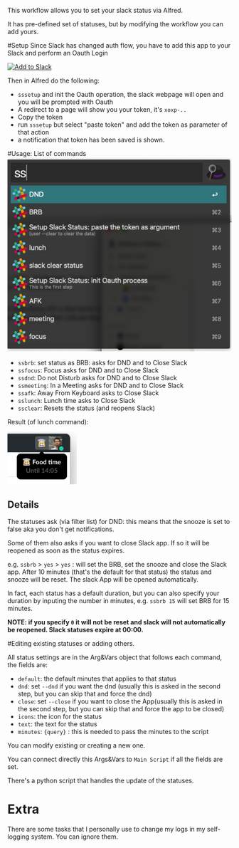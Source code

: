 This workflow allows you to set your slack status via Alfred.

It has pre-defined set of statuses, but by modifying the workflow you can add yours.

#Setup
Since Slack has changed auth flow, you have to add this app to your Slack and perform an Oauth Login 

<a href="https://slack.com/oauth/v2/authorize?client_id=3091729876.2525836761175&scope=&user_scope=users.profile:write,dnd:write,users:write"><img alt="Add to Slack" height="40" width="139" src="https://platform.slack-edge.com/img/add_to_slack.png" srcSet="https://platform.slack-edge.com/img/add_to_slack.png 1x, https://platform.slack-edge.com/img/add_to_slack@2x.png 2x" /></a>

Then in Alfred do the following:

- `sssetup` and init the Oauth operation, the slack webpage will open and you will be prompted with Oauth
- A redirect to a page will show you your token, it's `xoxp-..`
- Copy the token
- run `sssetup` but select "paste token" and add the token as parameter of that action
- a notification that token has been saved is shown.

#Usage:
List of commands
![Usage screenshot](doc/commands.png)

- `ssbrb`: set status as BRB: asks for DND and to Close Slack
- `ssfocus`: Focus  asks for DND and to Close Slack
- `ssdnd`: Do not Disturb  asks for DND and to Close Slack
- `ssmeeting`: In a Meeting  asks for DND and to Close Slack
- `ssafk`: Away From Keyboard  asks to Close Slack
- `sslunch`: Lunch time  asks to Close Slack
- `ssclear`: Resets the status (and reopens Slack)


Result (of lunch command):

![Usage screenshot](doc/status.png)

## Details
The statuses ask (via filter list) for DND: this means that the snooze is set to false aka you don't get notifications.

Some of them also asks if you want to close Slack app. If so it will be reopened as soon as the status expires.

e.g. `ssbrb` > `yes` > `yes` : will set the BRB, set the snooze and close the Slack app. After 10 minutes (that's the default for that status) the status and snooze will be reset. The slack App will be opened automatically.

In fact, each status has a default duration, but you can also specify your duration by inputing the number in minutes, e.g. `ssbrb 15` will set BRB for 15 minutes.

**NOTE: if you specify `0` it will not be reset and slack will not automatically be reopened. Slack statuses expire at 00:00.**


#Editing existing statuses or adding others. 

All status settings are in the Arg&Vars object that follows each command, the fields are:

- `default`: the default minutes that applies to that status
- `dnd`: set `--dnd` if you want the dnd (usually this is asked in the second step, but you can skip that and force the dnd)
- `close`: set `--close` if you want to close the App(usually this is asked in the second step, but you can skip that and force the app to be closed)
- `icons`: the icon for the status
- `text`: the text for the status
- `minutes`: `{query}` : this is needed to pass the minutes to the script

You can modify existing or creating a new one.

You can connect directly this Args&Vars to `Main Script` if all the fields are set.

There's a python script that handles the update of the statuses.

# Extra
There are some tasks that I personally use to change my logs in my self-logging system. You can ignore them.